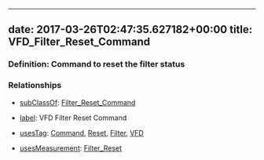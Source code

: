 
---
date: 2017-03-26T02:47:35.627182+00:00
title: VFD_Filter_Reset_Command
---
### Definition: Command to reset the filter status

### Relationships

* [subClassOf](http://www.w3.org/2000/01/rdf-schema#subClassOf): [Filter_Reset_Command](https://brickschema.org/schema/1.0/Brick#Filter_Reset_Command)

* [label](http://www.w3.org/2000/01/rdf-schema#label): VFD Filter Reset Command

* [usesTag](https://brickschema.org/schema/1.0/BrickFrame#usesTag): [Command](https://brickschema.org/schema/1.0/BrickTag#Command), [Reset](https://brickschema.org/schema/1.0/BrickTag#Reset), [Filter](https://brickschema.org/schema/1.0/BrickTag#Filter), [VFD](https://brickschema.org/schema/1.0/BrickTag#VFD)

* [usesMeasurement](https://brickschema.org/schema/1.0/BrickFrame#usesMeasurement): [Filter_Reset](https://brickschema.org/schema/1.0/Brick#Filter_Reset)
